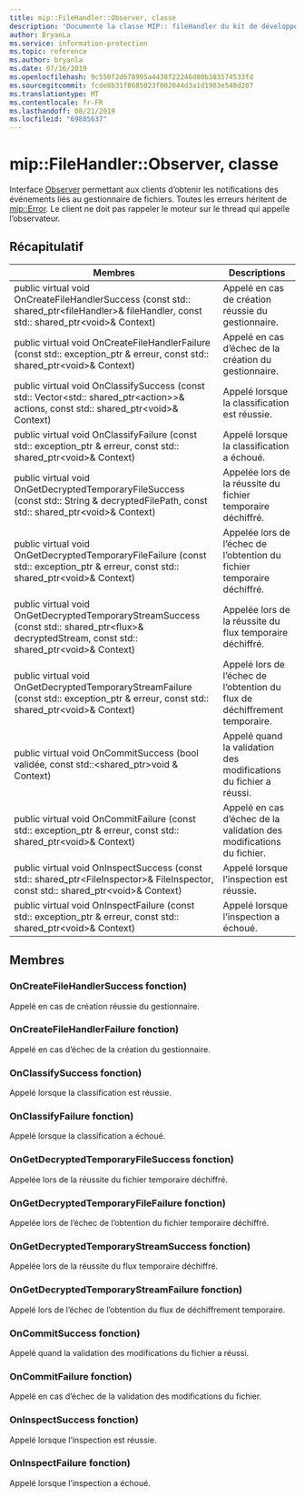 ```yaml
---
title: mip::FileHandler::Observer, classe
description: 'Documente la classe MIP:: fileHandler du kit de développement logiciel (SDK) Microsoft Information Protection (MIP).'
author: BryanLa
ms.service: information-protection
ms.topic: reference
ms.author: bryanla
ms.date: 07/16/2019
ms.openlocfilehash: 9c550f2d678995a4438f22246d00b383574533fd
ms.sourcegitcommit: fcde8b31f8685023f002044d3a1d1903e548d207
ms.translationtype: MT
ms.contentlocale: fr-FR
ms.lasthandoff: 08/21/2019
ms.locfileid: "69885637"
---
```

# <a name="class-mipfilehandlerobserver"></a>mip::FileHandler::Observer, classe 
Interface [Observer](class_mip_filehandler_observer.md) permettant aux clients d’obtenir les notifications des événements liés au gestionnaire de fichiers.
Toutes les erreurs héritent de [mip::Error](class_mip_error.md). Le client ne doit pas rappeler le moteur sur le thread qui appelle l’observateur.
  
## <a name="summary"></a>Récapitulatif
 Membres                        | Descriptions                                
--------------------------------|---------------------------------------------
public virtual void OnCreateFileHandlerSuccess (const std:: shared_ptr\<fileHandler\>& fileHandler, const std:: shared_ptr\<void\>& Context)  |  Appelé en cas de création réussie du gestionnaire.
public virtual void OnCreateFileHandlerFailure (const std:: exception_ptr & erreur, const std:: shared_ptr\<void\>& Context)  |  Appelé en cas d’échec de la création du gestionnaire.
public virtual void OnClassifySuccess (const std:: Vector\<std:: shared_ptr\<action\>\>& actions, const std:: shared_ptr\<void\>& Context)  |  Appelé lorsque la classification est réussie.
public virtual void OnClassifyFailure (const std:: exception_ptr & erreur, const std:: shared_ptr\<void\>& Context)  |  Appelé lorsque la classification a échoué.
public virtual void OnGetDecryptedTemporaryFileSuccess (const std:: String & decryptedFilePath, const std:: shared_ptr\<void\>& Context)  |  Appelée lors de la réussite du fichier temporaire déchiffré.
public virtual void OnGetDecryptedTemporaryFileFailure (const std:: exception_ptr & erreur, const std:: shared_ptr\<void\>& Context)  |  Appelée lors de l’échec de l’obtention du fichier temporaire déchiffré.
public virtual void OnGetDecryptedTemporaryStreamSuccess (const std:: shared_ptr\<flux\>& decryptedStream, const std:: shared_ptr\<void\>& Context)  |  Appelée lors de la réussite du flux temporaire déchiffré.
public virtual void OnGetDecryptedTemporaryStreamFailure (const std:: exception_ptr & erreur, const std:: shared_ptr\<void\>& Context)  |  Appelé lors de l’échec de l’obtention du flux de déchiffrement temporaire.
public virtual void OnCommitSuccess (bool validée, const std::\<shared_ptr\>void & Context)  |  Appelé quand la validation des modifications du fichier a réussi.
public virtual void OnCommitFailure (const std:: exception_ptr & erreur, const std:: shared_ptr\<void\>& Context)  |  Appelé en cas d’échec de la validation des modifications du fichier.
public virtual void OnInspectSuccess (const std:: shared_ptr\<FileInspector\>& FileInspector, const std:: shared_ptr\<void\>& Context)  |  Appelé lorsque l’inspection est réussie.
public virtual void OnInspectFailure (const std:: exception_ptr & erreur, const std:: shared_ptr\<void\>& Context)  |  Appelé lorsque l’inspection a échoué.
  
## <a name="members"></a>Membres
  
### <a name="oncreatefilehandlersuccess-function"></a>OnCreateFileHandlerSuccess fonction)
Appelé en cas de création réussie du gestionnaire.
  
### <a name="oncreatefilehandlerfailure-function"></a>OnCreateFileHandlerFailure fonction)
Appelé en cas d’échec de la création du gestionnaire.
  
### <a name="onclassifysuccess-function"></a>OnClassifySuccess fonction)
Appelé lorsque la classification est réussie.
  
### <a name="onclassifyfailure-function"></a>OnClassifyFailure fonction)
Appelé lorsque la classification a échoué.
  
### <a name="ongetdecryptedtemporaryfilesuccess-function"></a>OnGetDecryptedTemporaryFileSuccess fonction)
Appelée lors de la réussite du fichier temporaire déchiffré.
  
### <a name="ongetdecryptedtemporaryfilefailure-function"></a>OnGetDecryptedTemporaryFileFailure fonction)
Appelée lors de l’échec de l’obtention du fichier temporaire déchiffré.
  
### <a name="ongetdecryptedtemporarystreamsuccess-function"></a>OnGetDecryptedTemporaryStreamSuccess fonction)
Appelée lors de la réussite du flux temporaire déchiffré.
  
### <a name="ongetdecryptedtemporarystreamfailure-function"></a>OnGetDecryptedTemporaryStreamFailure fonction)
Appelé lors de l’échec de l’obtention du flux de déchiffrement temporaire.
  
### <a name="oncommitsuccess-function"></a>OnCommitSuccess fonction)
Appelé quand la validation des modifications du fichier a réussi.
  
### <a name="oncommitfailure-function"></a>OnCommitFailure fonction)
Appelé en cas d’échec de la validation des modifications du fichier.
  
### <a name="oninspectsuccess-function"></a>OnInspectSuccess fonction)
Appelé lorsque l’inspection est réussie.
  
### <a name="oninspectfailure-function"></a>OnInspectFailure fonction)
Appelé lorsque l’inspection a échoué.